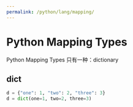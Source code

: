 ```yaml
---
permalink: /python/lang/mapping/
---
```


# Python Mapping Types

Python Mapping Types 只有一种：dictionary

## dict

```py
d = {"one": 1, "two": 2, "three": 3}
d = dict(one=1, two=2, three=3)
```

